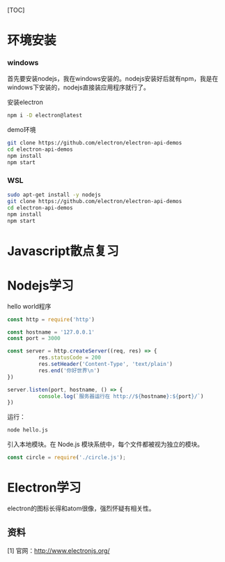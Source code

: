 [TOC]

# 环境安装

### windows



首先要安装nodejs，我在windows安装的。nodejs安装好后就有npm，我是在windows下安装的，nodejs直接装应用程序就行了。

安装electron

```bash
npm i -D electron@latest
```

demo环境

```bash
git clone https://github.com/electron/electron-api-demos
cd electron-api-demos
npm install
npm start
```



### WSL

```bash
sudo apt-get install -y nodejs
git clone https://github.com/electron/electron-api-demos
cd electron-api-demos
npm install
npm start
```

# Javascript散点复习



# Nodejs学习

hello world程序

```javascript
const http = require('http')

const hostname = '127.0.0.1'
const port = 3000

const server = http.createServer((req, res) => {
          res.statusCode = 200
          res.setHeader('Content-Type', 'text/plain')
          res.end('你好世界\n')
})

server.listen(port, hostname, () => {
          console.log(`服务器运行在 http://${hostname}:${port}/`)
})
```

运行：

```bash
node hello.js
```



引入本地模块。在 Node.js 模块系统中，每个文件都被视为独立的模块。

```js
const circle = require('./circle.js');
```





# Electron学习

electron的图标长得和atom很像，强烈怀疑有相关性。





## 资料

[1] 官网：http://www.electronjs.org/